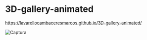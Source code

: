 # 3D-gallery-animated
https://lavarellocambaceresmarcos.github.io/3D-gallery-animated/


![Captura](https://user-images.githubusercontent.com/75394993/141871783-4448a26e-31c0-4cab-a95d-63c7f8680339.PNG)
